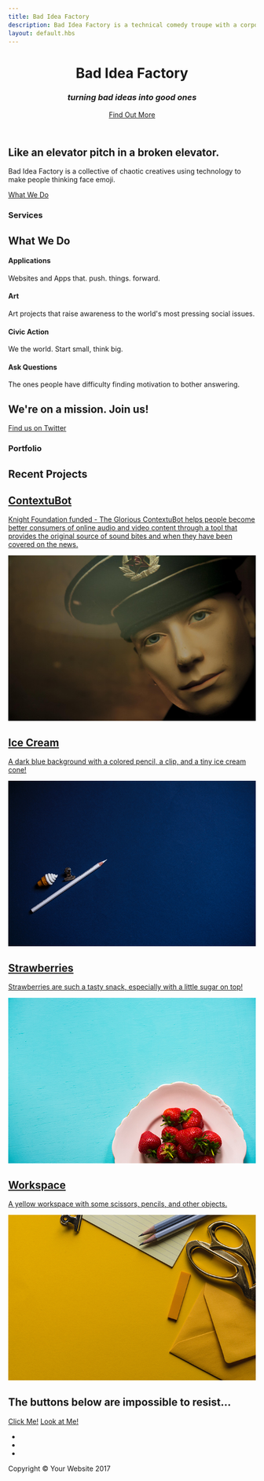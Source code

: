 ```yaml
---
title: Bad Idea Factory
description: Bad Idea Factory is a technical comedy troupe with a corporate structure.
layout: default.hbs
---
```


<!-- Header -->
<header class="masthead d-flex">
  <div class="container text-center my-auto">
    <h1 class="mb-1">Bad Idea Factory</h1>
    <h3 class="mb-5">
      <em>turning bad ideas into good ones</em>
    </h3>
    <a class="btn btn-primary btn-xl js-scroll-trigger" href="#about">Find Out More</a>
  </div>
  <div class="overlay"></div>
</header>

<!-- About -->
<section class="content-section bg-light" id="about">
  <div class="container text-center">
    <div class="row">
      <div class="col-lg-10 mx-auto">
        <h2>Like an elevator pitch in a broken elevator.</h2>
        <p class="lead mb-5">Bad Idea Factory is a collective of chaotic creatives using technology to make people thinking face emoji.</p>
        <a class="btn btn-dark btn-xl js-scroll-trigger" href="#services">What We Do</a>
      </div>
    </div>
  </div>
</section>

<!-- Services -->
<section class="content-section bg-primary text-white text-center" id="services">
  <div class="container">
    <div class="content-section-heading">
      <h3 class="text-secondary mb-0">Services</h3>
      <h2 class="mb-5">What We Do</h2>
    </div>
    <div class="row">
      <div class="col-lg-3 col-md-6 mb-5 mb-lg-0">
        <span class="service-icon rounded-circle mx-auto mb-3">
          <i class="icon-screen-smartphone"></i>
        </span>
        <h4>
          <strong>Applications</strong>
        </h4>
        <p class="text-faded mb-0">Websites and Apps that. push. things. forward.</p>
      </div>
      <div class="col-lg-3 col-md-6 mb-5 mb-lg-0">
        <span class="service-icon rounded-circle mx-auto mb-3">
          <i class="icon-pencil"></i>
        </span>
        <h4>
          <strong>Art</strong>
        </h4>
        <p class="text-faded mb-0">Art projects that raise awareness to the world's most pressing social issues.</p>
      </div>
      <div class="col-lg-3 col-md-6 mb-5 mb-md-0">
        <span class="service-icon rounded-circle mx-auto mb-3">
          <i class="icon-like"></i>
        </span>
        <h4>
          <strong>Civic Action</strong>
        </h4>
        <p class="text-faded mb-0">We
          <i class="fa fa-heart"></i>
          the world. Start small, think big.</p>
      </div>
      <div class="col-lg-3 col-md-6">
        <span class="service-icon rounded-circle mx-auto mb-3">
          <i class="icon-mustache"></i>
        </span>
        <h4>
          <strong>Ask Questions</strong>
        </h4>
        <p class="text-faded mb-0">The ones people have difficulty finding motivation to bother answering.</p>
      </div>
    </div>
  </div>
</section>

<!-- Callout -->
<section class="callout">
  <div class="container text-center">
    <h2 class="mx-auto mb-5">We're on a mission. Join us!</h2>
    <a class="btn btn-primary btn-xl" href="https://twitter.com/biffud">Find us on Twitter</a>
  </div>
</section>

<!-- Portfolio -->
<section class="content-section" id="portfolio">
  <div class="container">
    <div class="content-section-heading text-center">
      <h3 class="text-secondary mb-0">Portfolio</h3>
      <h2 class="mb-5">Recent Projects</h2>
    </div>
    <div class="row no-gutters">
      <div class="col-lg-6">
        <a class="portfolio-item" href="https://contextubot.net">
          <span class="caption">
            <span class="caption-content">
              <h2>ContextuBot</h2>
              <p class="mb-0">Knight Foundation funded - The Glorious ContextuBot helps people become better consumers of online audio and video content through a tool that provides the original source of sound bites and when they have been covered on the news.</p>
            </span>
          </span>
          <img class="img-fluid" src="img/portfolio-contextubot.jpg" alt="">
        </a>
      </div>
      <div class="col-lg-6">
        <a class="portfolio-item" href="#">
          <span class="caption">
            <span class="caption-content">
              <h2>Ice Cream</h2>
              <p class="mb-0">A dark blue background with a colored pencil, a clip, and a tiny ice cream cone!</p>
            </span>
          </span>
          <img class="img-fluid" src="img/portfolio-2.jpg" alt="">
        </a>
      </div>
      <div class="col-lg-6">
        <a class="portfolio-item" href="#">
          <span class="caption">
            <span class="caption-content">
              <h2>Strawberries</h2>
              <p class="mb-0">Strawberries are such a tasty snack, especially with a little sugar on top!</p>
            </span>
          </span>
          <img class="img-fluid" src="img/portfolio-3.jpg" alt="">
        </a>
      </div>
      <div class="col-lg-6">
        <a class="portfolio-item" href="#">
          <span class="caption">
            <span class="caption-content">
              <h2>Workspace</h2>
              <p class="mb-0">A yellow workspace with some scissors, pencils, and other objects.</p>
            </span>
          </span>
          <img class="img-fluid" src="img/portfolio-4.jpg" alt="">
        </a>
      </div>
    </div>
  </div>
</section>

<!-- Call to Action -->
<section class="content-section bg-primary text-white">
  <div class="container text-center">
    <h2 class="mb-4">The buttons below are impossible to resist...</h2>
    <a href="#" class="btn btn-xl btn-light mr-4">Click Me!</a>
    <a href="#" class="btn btn-xl btn-dark">Look at Me!</a>
  </div>
</section>

<!-- Footer -->
<footer class="footer text-center">
  <div class="container">
    <ul class="list-inline mb-5">
      <li class="list-inline-item">
        <a class="social-link rounded-circle text-white mr-3" href="#">
          <i class="icon-social-facebook"></i>
        </a>
      </li>
      <li class="list-inline-item">
        <a class="social-link rounded-circle text-white mr-3" href="https://twitter.com/biffud">
          <i class="icon-social-twitter"></i>
        </a>
      </li>
      <li class="list-inline-item">
        <a class="social-link rounded-circle text-white" href="https://github.com/badideafactory">
          <i class="icon-social-github"></i>
        </a>
      </li>
    </ul>
    <p class="text-muted small mb-0">Copyright &copy; Your Website 2017</p>
  </div>
</footer>

<!-- Scroll to Top Button-->
<a class="scroll-to-top rounded js-scroll-trigger" href="#page-top">
  <i class="fa fa-angle-up"></i>
</a>
